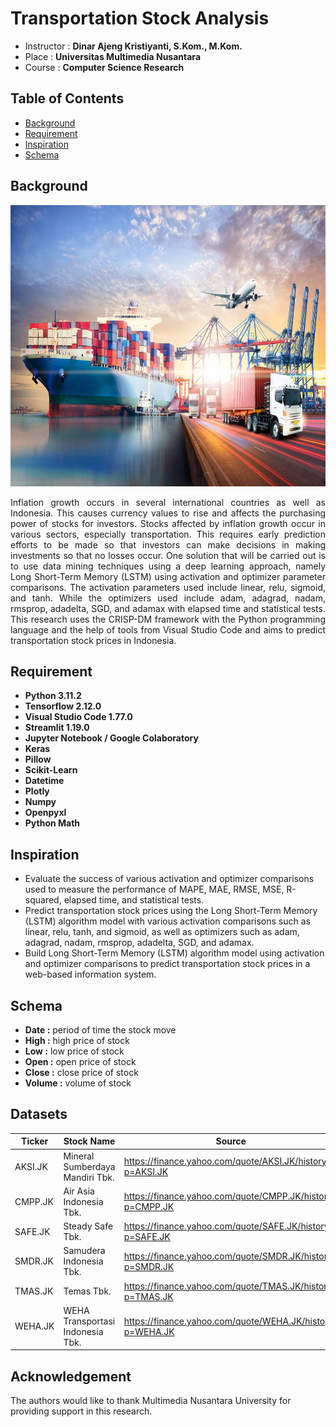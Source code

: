 # Transportation Stock Analysis
* Instructor :  <b>Dinar Ajeng Kristiyanti, S.Kom., M.Kom.</b>
* Place : <b>Universitas Multimedia Nusantara</b>
* Course : <b>Computer Science Research</b>

## Table of Contents
* [Background](#background)
* [Requirement](#requirement)
* [Inspiration](#inspiration)
* [Schema](#schema)

## Background
<img src="https://github.com/Bayunova28/Transportation_Stock_Analysis/blob/master/background.jpg" height="450" width="1100">

<p align="justify">Inflation growth occurs in several international countries as well as Indonesia. This causes currency values to rise and affects the purchasing power of stocks for investors. Stocks affected by inflation growth occur in various sectors, especially transportation. This requires early prediction efforts to be made so that investors can make decisions in making investments so that no losses occur. One solution that will be carried out is to use data mining techniques using a deep learning approach, namely Long Short-Term Memory (LSTM) using activation and optimizer parameter comparisons. The activation parameters used include linear, relu, sigmoid, and tanh. While the optimizers used include adam, adagrad, nadam, rmsprop, adadelta, SGD, and adamax with elapsed time and statistical tests. This research uses the CRISP-DM framework with the Python programming language and the help of tools from Visual Studio Code and aims to predict transportation stock prices in Indonesia.</p>

## Requirement
* **Python 3.11.2**
* **Tensorflow 2.12.0**
* **Visual Studio Code 1.77.0**
* **Streamlit 1.19.0**
* **Jupyter Notebook / Google Colaboratory**
* **Keras**
* **Pillow**
* **Scikit-Learn**
* **Datetime**
* **Plotly**
* **Numpy**
* **Openpyxl**
* **Python Math**

## Inspiration
* Evaluate the success of various activation and optimizer comparisons used to measure the performance of MAPE, MAE, RMSE, MSE, R-squared, elapsed time, and statistical tests.
* Predict transportation stock prices using the Long Short-Term Memory (LSTM) algorithm model with various activation comparisons such as linear, relu, tanh, and sigmoid, as well as optimizers such as adam, adagrad, nadam, rmsprop, adadelta, SGD, and adamax.
* Build Long Short-Term Memory (LSTM) algorithm model using activation and optimizer comparisons to predict transportation stock prices in a web-based information system.

## Schema
* **Date :** period of time the stock move
* **High :** high price of stock 
* **Low :** low price of stock
* **Open :** open price of stock
* **Close :** close price of stock
* **Volume :** volume of stock

## Datasets
| Ticker  | Stock Name | Source  | 
| ------- | ---------- | ------- |
| AKSI.JK | Mineral Sumberdaya Mandiri Tbk. | https://finance.yahoo.com/quote/AKSI.JK/history?p=AKSI.JK |
| CMPP.JK | Air Asia Indonesia Tbk. | https://finance.yahoo.com/quote/CMPP.JK/history?p=CMPP.JK |
| SAFE.JK | Steady Safe Tbk. | https://finance.yahoo.com/quote/SAFE.JK/history?p=SAFE.JK |
| SMDR.JK | Samudera Indonesia Tbk. | https://finance.yahoo.com/quote/SMDR.JK/history?p=SMDR.JK |
| TMAS.JK | Temas Tbk. | https://finance.yahoo.com/quote/TMAS.JK/history?p=TMAS.JK |
| WEHA.JK | WEHA Transportasi Indonesia Tbk.    | https://finance.yahoo.com/quote/WEHA.JK/history?p=WEHA.JK |
  
## Acknowledgement
The authors would like to thank Multimedia Nusantara University for providing support in this research.
